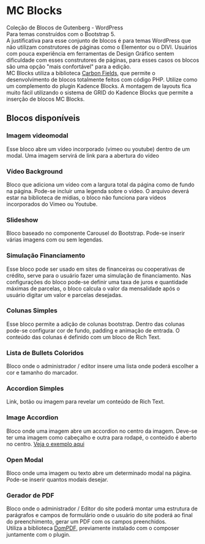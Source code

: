 # MC Blocks
Coleção de Blocos de Gutenberg - WordPress<br>
Para temas construídos com o Bootstrap 5.<br>
A justificativa para esse conjunto de blocos é para temas WordPress que não utilizam construtores de páginas como o Elementor ou o DIVI. Usuários com pouca experiência em ferramentas de Design Gráfico sentem dificuldade com esses construtores de páginas, para esses casos os blocos são uma opção "mais confortável" para a edição.<br>
MC Blocks utiliza a biblioteca <a href="https://carbonfields.net/" target="_blank">Carbon Fields,</a> que permite o desenvolvimento de blocos totalmente feitos com código PHP. Utilize como um complemento do plugin Kadence Blocks. A montagem de layouts fica muito fácil utilizando o sistema de GRID do Kadence Blocks que permite a inserção de blocos MC Blocks.

## Blocos disponíveis

### Imagem videomodal
Esse bloco abre um vídeo incorporado (vimeo ou youtube) dentro de um modal.
Uma imagem servirá de link para a abertura do vídeo

### Vídeo Background
Bloco que adiciona um vídeo com a largura total da página como de fundo na página.
Pode-se incluir uma legenda sobre o vídeo. O arquivo deverá estar na biblioteca de mídias, o bloco não funciona para vídeos incorporados do Vimeo ou Youtube.

### Slideshow
Bloco baseado no componente Carousel do Bootstrap. Pode-se inserir várias imagens com ou sem legendas.

### Simulação Financiamento
Esse bloco pode ser usado em sites de financeiras ou cooperativas de crédito, serve para o usuário fazer uma simulação de financiamento. Nas configurações do bloco pode-se definir uma taxa de juros e quantidade máximas de parcelas, o bloco calcula o valor da mensalidade após o usuário digitar um valor e parcelas desejadas.

### Colunas Simples
Esse bloco permite a adição de colunas bootstrap. Dentro das colunas pode-se configurar cor de fundo, padding e animação de entrada.
O conteúdo das colunas é definido com um bloco de Rich Text.

### Lista de Bullets Coloridos
Bloco onde o administrador / editor insere uma lista onde poderá escolher a cor e tamanho do marcador.

### Accordion Simples
Link, botão ou imagem para revelar um conteúdo de Rich Text.

### Image Accordion
Bloco onde uma imagem abre um accordion no centro da imagem. Deve-se ter uma imagem como cabeçalho e outra para rodapé, o conteúdo é aberto no centro. <a href="https://cooperata.coop.br/cooperativismo/" target="_blank">Veja o exemplo aqui</a> 

### Open Modal
Bloco onde uma imagem ou texto abre um determinado modal na página. Pode-se inserir quantos modais desejar.

### Gerador de PDF
Bloco onde o administrador / Editor do site poderá montar uma estrutura de parágrafos e campos de formulário onde o usuário do site poderá ao final do preenchimento, gerar um PDF com os campos preenchidos.<br>
Utiliza a biblioteca <a href="https://github.com/dompdf/dompdf" target="_blank">DomPDF,</a> previamente instalado com o composer juntamente com o plugin.
